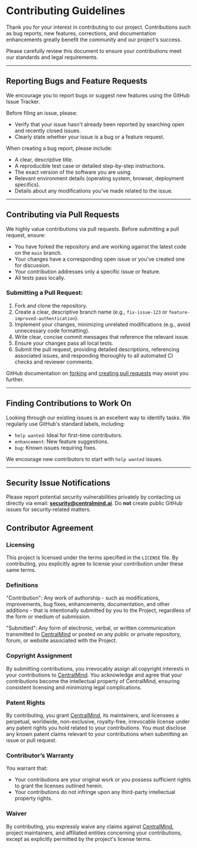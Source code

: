# Contributing Guidelines

Thank you for your interest in contributing to our project. Contributions such as bug reports, new features, corrections, and documentation enhancements greatly benefit the community and our project's success.

Please carefully review this document to ensure your contributions meet our standards and legal requirements.

---

## Reporting Bugs and Feature Requests

We encourage you to report bugs or suggest new features using the GitHub Issue Tracker.

Before filing an issue, please:

- Verify that your issue hasn't already been reported by searching open and recently closed issues.
- Clearly state whether your issue is a bug or a feature request.

When creating a bug report, please include:

- A clear, descriptive title.
- A reproducible test case or detailed step-by-step instructions.
- The exact version of the software you are using.
- Relevant environment details (operating system, browser, deployment specifics).
- Details about any modifications you've made related to the issue.

---

## Contributing via Pull Requests

We highly value contributions via pull requests. Before submitting a pull request, ensure:

- You have forked the repository and are working against the latest code on the `main` branch.
- Your changes have a corresponding open issue or you've created one for discussion.
- Your contribution addresses only a specific issue or feature.
- All tests pass locally.

### Submitting a Pull Request:

1. Fork and clone the repository.
2. Create a clear, descriptive branch name (e.g., `fix-issue-123` or `feature-improved-authentication`).
3. Implement your changes, minimizing unrelated modifications (e.g., avoid unnecessary code formatting).
4. Write clear, concise commit messages that reference the relevant issue.
5. Ensure your changes pass all local tests.
6. Submit the pull request, providing detailed descriptions, referencing associated issues, and responding thoroughly to all automated CI checks and reviewer comments.

GitHub documentation on [forking](https://docs.github.com/en/github/getting-started-with-github/fork-a-repo) and [creating pull requests](https://docs.github.com/en/github/collaborating-with-pull-requests) may assist you further.

---

## Finding Contributions to Work On

Looking through our existing issues is an excellent way to identify tasks. We regularly use GitHub's standard labels, including:

- `help wanted`: Ideal for first-time contributors.
- `enhancement`: New feature suggestions.
- `bug`: Known issues requiring fixes.

We encourage new contributors to start with `help wanted` issues.

---

## Security Issue Notifications

Please report potential security vulnerabilities privately by contacting us directly via email: **security@centralmind.ai**. Do **not** create public GitHub issues for security-related matters.

## Contributor Agreement

### Licensing

This project is licensed under the terms specified in the `LICENSE` file. By contributing, you explicitly agree to license your contribution under these same terms.

### Definitions

"Contribution":
Any work of authorship - such as modifications, improvements, bug fixes, enhancements, documentation, and other additions - that is intentionally submitted by you to the Project, regardless of the form or medium of submission.

"Submitted": Any form of electronic, verbal, or written communication transmitted to [CentralMind](https://centralmind.ai) or posted on any public or private repository, forum, or website associated with the Project.

### Copyright Assignment

By submitting contributions, you irrevocably assign all copyright interests in your contributions to [CentralMind](https://centralmind.ai). You acknowledge and agree that your contributions become the intellectual property of CentralMind, ensuring consistent licensing and minimizing legal complications.

### Patent Rights

By contributing, you grant [CentralMind](https://centralmind.ai), its maintainers, and licensees a perpetual, worldwide, non-exclusive, royalty-free, irrevocable license under any patent rights you hold related to your contributions. You must disclose any known patent claims relevant to your contributions when submitting an issue or pull request.

### Contributor’s Warranty

You warrant that:

- Your contributions are your original work or you possess sufficient rights to grant the licenses outlined herein.
- Your contributions do not infringe upon any third-party intellectual property rights.

### Waiver

By contributing, you expressly waive any claims against [CentralMind](https://centralmind.ai), project maintainers, and affiliated entities concerning your contributions, except as explicitly permitted by the project's license terms.
